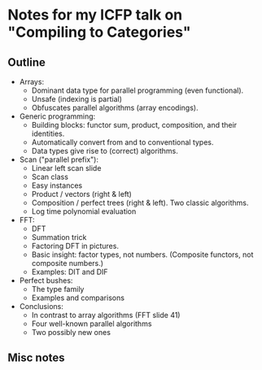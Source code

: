 # Notes for my ICFP talk on "Compiling to Categories"

## Outline

*   Arrays:
    *   Dominant data type for parallel programming (even functional).
    *   Unsafe (indexing is partial)
    *   Obfuscates parallel algorithms (array encodings).
*   Generic programming:
    *   Building blocks: functor sum, product, composition, and their identities.
    *   Automatically convert from and to conventional types.
    *   Data types give rise to (correct) algorithms.
*   Scan ("parallel prefix"):
    *   Linear left scan slide
    *   Scan class
    *   Easy instances
    *   Product / vectors (right & left)
    *   Composition / perfect trees (right & left).
        Two classic algorithms.
    *   Log time polynomial evaluation
*   FFT:
    *   DFT
    *   Summation trick
    *   Factoring DFT in pictures.
    *   Basic insight: factor types, not numbers.
        (Composite functors, not composite numbers.)
    *   Examples: DIT and DIF
*   Perfect bushes:
    *   The type family
    *   Examples and comparisons
*   Conclusions:
    *   In contrast to array algorithms (FFT slide 41)
    *   Four well-known parallel algorithms
    *   Two possibly new ones

## Misc notes

